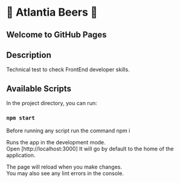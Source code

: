 # 🍻 Atlantia Beers 🍻

## Welcome to GitHub Pages

## Description

Technical test to check FrontEnd developer skills.

## Available Scripts

In the project directory, you can run:

### `npm start`

Before running any script run the command npm i

Runs the app in the development mode.\
Open [http://localhost:3000] It will go by default to the home of the application.

The page will reload when you make changes.\
You may also see any lint errors in the console.
